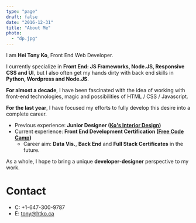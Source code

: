 ```yaml
---
type: "page"
draft: false
date: "2016-12-31"
title: "About Me"
photo:
  - "dp.jpg"
---
```

I am **Hei Tony Ko**, Front End Web Developer.

I currently specialize in **Front End: JS Frameworks, Node.JS, Responsive CSS and UI**, but I also often get my hands dirty with back end skills in **Python, Wordpress and Node.JS**.

**For almost a decade**, I have been fascinated with the idea of working with front-end technologies, magic and possibilities of HTML / CSS / Javascript.

**For the last year**, I have focused my efforts to fully develop this desire into a complete career.

* Previous experience: **Junior Designer ([Ko's Interior Design](http://kosinteriordesign.com/))**
* Current experience: **Front End Development Certification ([Free Code Camp](https://www.freecodecamp.com/))**
  * Career aim: **Data Vis.**, **Back End** and **Full Stack Certificates** in the future.

As a whole, I hope to bring a unique **developer-designer** perspective to my work.

# Contact
* C: +1-647-300-9787
* E: tony@htko.ca
